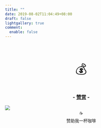 ```yaml
---
title: ""
date: 2019-08-02T11:04:49+08:00
draft: false
lightgallery: true
comment:
  enable: false
---
```


<center><br><p style="font-size: 2.5rem;">💰</p></center>

<h3><center>- <u>赞赏</u> -</center></h3>


<!-- ![☕️赞助我一杯咖啡](/images/qrcode.jpg) -->

<div class="group-picture">
  <div class="group-picture-cover">
    <img src="/images/qrcode.jpg">
  </div>
</div>

<center>☕️</center>

<center>赞助我一杯咖啡</center>